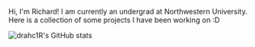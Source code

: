 Hi, I'm Richard! I am currently an undergrad at Northwestern University.
Here is a collection of some projects I have been working on :D

![drahc1R's GitHub stats](https://github-readme-stats.vercel.app/api?username=drahc1R&show_icons=true&theme=onedark)
